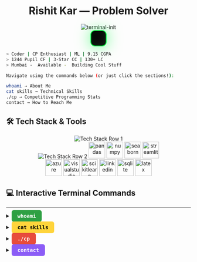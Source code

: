 <div align="center">

<h1>Rishit Kar — Problem Solver</h1>

<img src="https://readme-typing-svg.herokuapp.com?font=JetBrains+Mono&weight=700&size=28&duration=1000&pause=500&color=00FF41&center=true&vCenter=true&width=500&lines=initializing+terminal...;loading+portfolio...;rishit%24;whoami;ready+for+commands!" alt="terminal-init" />

<div style="background: linear-gradient(135deg, #000000 0%, #0a0a0a 50%, #111111 100%); padding: 20px; border-radius: 12px; border: 2px solid #00ff41; font-family: 'JetBrains Mono', monospace; box-shadow: 0 0 40px rgba(0,255,65,0.6), inset 0 0 20px rgba(0,255,65,0.1); position: relative; overflow: hidden; width: fit-content;">

  <div style="position: absolute; top: 0; left: -100%; width: 100%; height: 2px; background: linear-gradient(90deg, transparent, #00ff41, transparent); animation: scan 2s linear infinite;"></div>

  <!-- Any inner text can go here -->

</div>

</div>

```bash
> Coder | CP Enthusiast | ML | 9.15 CGPA
> 1244 Pupil CF | 3-Star CC | 130+ LC
> Mumbai -  Available -  Building Cool Stuff
```

```bash
Navigate using the commands below (or just click the sections!):

whoami → About Me
cat skills → Technical Skills
./cp → Competitive Programming Stats
contact → How to Reach Me
```

## 🛠️ Tech Stack & Tools

<div align="center">

<img src="https://skillicons.dev/icons?i=python,java,c,javascript,html,css,tensorflow,pytorch,fastapi,mysql" alt="Tech Stack Row 1" />

<br>

<img src="https://skillicons.dev/icons?i=mongodb,git,github,vscode,docker,vercel" alt="Tech Stack Row 2" />
<img src="https://cdn.jsdelivr.net/gh/devicons/devicon/icons/pandas/pandas-original.svg" width="45" height="45" alt="pandas" />
<img src="https://cdn.jsdelivr.net/gh/devicons/devicon/icons/numpy/numpy-original.svg" width="45" height="45" alt="numpy" />
<img src="https://seaborn.pydata.org/_images/logo-mark-lightbg.svg" width="45" height="45" alt="seaborn" />
<img src="https://cdn.jsdelivr.net/gh/devicons/devicon/icons/streamlit/streamlit-original.svg" width="45" height="45" alt="streamlit" />

<br>

<img src="https://cdn.jsdelivr.net/gh/devicons/devicon/icons/azure/azure-original.svg" width="45" height="45" alt="azure" />
<img src="https://cdn.jsdelivr.net/gh/devicons/devicon/icons/visualstudio/visualstudio-plain.svg" width="45" height="45" alt="visualstudio" />
<img src="https://cdn.jsdelivr.net/gh/devicons/devicon/icons/scikitlearn/scikitlearn-original.svg" width="45" height="45" alt="scikitlearn" />
<img src="https://cdn.jsdelivr.net/gh/devicons/devicon/icons/linkedin/linkedin-original.svg" width="45" height="45" alt="linkedin" />
<img src="https://cdn.jsdelivr.net/gh/devicons/devicon/icons/sqlite/sqlite-original.svg" width="45" height="45" alt="sqlite" />
<img src="https://cdn.jsdelivr.net/gh/devicons/devicon/icons/latex/latex-original.svg" width="45" height="45" alt="latex" />

</div>


## 💻 Interactive Terminal Commands


---

<a name="i"></a>
<details>
<summary><kbd style="background: #2ea043; color: white; padding: 8px 16px; border-radius: 6px; font-weight: bold;">whoami</kbd></summary>

<div style="background: linear-gradient(135deg, #001100, #002200); border: 2px solid #2ea043; border-radius: 10px; padding: 20px; margin: 15px 0;">

```python
# 👤 About Me - Developer Profile
class Developer:
    def __init__(self):
        self.name = "Rishit Kar"
        self.role = "🤖 ML Engineer & 🏆 CP Enthusiast"
        self.education = "DJ Sanghvi College"
        self.cgpa = 9.14
        self.location = "📍 Mumbai, India"
        self.status = "✅ Available for opportunities"
    
    def introduce(self):
        return f"Hi! I'm {self.name} 👋"

me = Developer()
print(me.introduce())
print("Building cool ML projects and solving coding problems!")
```

</div>
</details>

<a name="cat"></a>
<details>
<summary><kbd style="background: #ffd43b; color: black; padding: 8px 16px; border-radius: 6px; font-weight: bold;">cat skills</kbd></summary>

<div style="background: linear-gradient(135deg, #1a1a00, #2d2d00); border: 2px solid #ffd43b; border-radius: 10px; padding: 20px; margin: 15px 0;">

```java
// 💻 Technical Skills Dashboard
import java.util.*;

public class SkillMatrix {
    public static void main(String[] args) {
        // Programming Languages
        Map<String, String> programming = new HashMap<>();
        programming.put("Python", "████████████████████░ 95%");
        programming.put("Java", "████████████████░░░░░ 80%");
        programming.put("C", "██████████████░░░░░░░ 70%");
        
        // Technologies
        Map<String, String> technologies = new HashMap<>();
        technologies.put("ML Stack", "████████████████████░ 90%");
        technologies.put("Problem Solving", "████████████████████░ 90%");
               
        
    }
}
```

</div>
</details>

<a name="cp"></a>
<details>
<summary><kbd style="background: #e74c3c; color: white; padding: 8px 16px; border-radius: 6px; font-weight: bold;">./cp</kbd></summary>

<div style="background: linear-gradient(135deg, #220000, #330000); border: 2px solid #e74c3c; border-radius: 10px; padding: 20px; margin: 15px 0;">

```cpp
public class CompetitiveStats {
    public static void main(String[] args) {
        // 🏆 Competitive Programming Statistics
        String[] platforms = {"Codeforces", "CodeChef", "LeetCode"};
        int[] scores = {1244, 1606, 130};
        String[] titles = {"Pupil", "3-Star", "Problems Solved"};

        System.out.println("🏆 COMPETITIVE PROGRAMMING STATS:");
        System.out.println("=================================");

        for (int i = 0; i < platforms.length; i++) {
            System.out.println("🤖 " + platforms[i] + ": " + scores[i] + " (" + titles[i] + ")");
        }

        System.out.println("\n📊 Total Problems Solved: 300+");
        System.out.println("🎪 Achievement: CodeUncode Organizer");

        // Platform Links
        System.out.println("\n🔗 Profile Links:");
        System.out.println("CF: codeforces.com/profile/emailrishitkar");
        System.out.println("CC: codechef.com/users/rkstriker");
        System.out.println("LC: leetcode.com/u/Rkstriker");
    }
}
```

</div>
</details>

<a name="contact"></a>
<details>
<summary><kbd style="background: #8b5cf6; color: white; padding: 8px 16px; border-radius: 6px; font-weight: bold;">contact</kbd></summary>

<div style="background: linear-gradient(135deg, #1a0033, #2d0066); border: 2px solid #8b5cf6; border-radius: 10px; padding: 20px; margin: 15px 0;">

```json
{
  "contact_info": {
    "email": "emailrishitkar@gmail.com",
    "linkedin": "linkedin.com/in/rishit-kar-786495286/",
    "github": "github.com/Rklearns",
    "location": "Mumbai, India"
  },
  "availability": {
    "status": "🟢 Online & Available",
    "interested_in": [
      "🤝 ML collaborations",
      "🏆 CP discussions",
      "🚀 Cool projects",
      "💼 Opportunities"
    ],
    "response_time": "⚡ Usually within 24 hours"
  },
  "competitive_profiles": {
    "codeforces": "codeforces.com/profile/emailrishitkar",
    "codechef": "codechef.com/users/rkstriker",
    "leetcode": "leetcode.com/u/Rkstriker"
  }
}
```

</div>

<div align="center">

## 🐍 Snake Game
*Challenge yourself while browsing my profile!*

![Snake Game](https://github.com/Rklearns/Rklearns/blob/output/github-contribution-grid-snake-dark.svg)

**Current Status:** [ GAME LOADED ]  
**Your Mission:** Survive and thrive! 🚀

</div>

<div align="center">

## 📊 Enhanced GitHub Statistics & Analytics

<!-- Main Stats Grid -->
<table align="center">
<tr>
<td align="center">

<img src="https://github-readme-stats.vercel.app/api?username=Rklearns&show_icons=true&theme=tokyonight&hide_border=true&bg_color=1a1b27&title_color=70a5fd&text_color=ffffff&icon_color=70a5fd&border_radius=10" height="195" />

</td>
<td align="center">

<img src="https://github-readme-stats.vercel.app/api/top-langs/?username=Rklearns&layout=compact&theme=tokyonight&hide_border=true&bg_color=1a1b27&title_color=70a5fd&text_color=ffffff&border_radius=10&langs_count=8" height="195" />

</td>
</tr>
</table>

<!-- Streak & Activity Stats -->
<img src="https://github-readme-streak-stats.herokuapp.com?user=Rklearns&theme=tokyonight&hide_border=true&background=1a1b27&currStreakLabel=70a5fd&sideLabels=ffffff&currStreakNum=70a5fd&dates=ffffff&sideNums=70a5fd&fire=ff9500&ring=70a5fd&border_radius=10" height="170" />

<!-- Contribution Graph -->
<img src="https://github-readme-activity-graph.vercel.app/graph?username=Rklearns&theme=tokyo-night&hide_border=true&bg_color=1a1b27&color=70a5fd&line=70a5fd&point=ffffff&area=true&area_color=70a5fd&border_radius=10" width="95%" height="320" />

<!-- Advanced Stats Row -->
<table align="center" style="margin-top: 20px;">
<tr>
<td align="center">

<img src="https://github-readme-stats.vercel.app/api/wakatime?username=Rklearns&theme=tokyonight&hide_border=true&bg_color=1a1b27&title_color=70a5fd&text_color=ffffff&border_radius=10&layout=compact" height="180" />

</td>
<td align="center">

<img src="https://github-readme-stats.vercel.app/api?username=Rklearns&show_icons=true&theme=tokyonight&hide_border=true&bg_color=1a1b27&title_color=70a5fd&text_color=ffffff&icon_color=70a5fd&border_radius=10&count_private=true&include_all_commits=true&custom_title=Complete GitHub Stats" height="180" />

</td>
</tr>
</table>

<!-- Repository Showcase -->
<table align="center" style="margin-top: 20px;">
<tr>
<td align="center">

<img src="https://github-readme-stats.vercel.app/api/pin/?username=Rklearns&repo=your-best-repo&theme=tokyonight&hide_border=true&bg_color=1a1b27&title_color=70a5fd&text_color=ffffff&icon_color=70a5fd&border_radius=10" height="120" />

</td>
<td align="center">

<img src="https://github-readme-stats.vercel.app/api/pin/?username=Rklearns&repo=another-great-repo&theme=tokyonight&hide_border=true&bg_color=1a1b27&title_color=70a5fd&text_color=ffffff&icon_color=70a5fd&border_radius=10" height="120" />

</td>
</tr>
</table>

<!-- Trophies Collection -->
### 🏆 Achievement Showcase
<img src="https://github-profile-trophy.vercel.app/?username=Rklearns&theme=tokyonight&no-frame=true&no-bg=false&margin-w=4&row=3&column=6&title_color=70a5fd&text_color=ffffff&icon_color=70a5fd&bg_color=1a1b27" />

<!-- Detailed Metrics -->
<table align="center" style="margin-top: 25px;">
<tr>
<td align="center">

**📈 Contribution Metrics**
<img src="https://github-readme-stats.vercel.app/api?username=Rklearns&show_icons=true&theme=tokyonight&hide_border=true&bg_color=1a1b27&title_color=70a5fd&text_color=ffffff&icon_color=70a5fd&border_radius=10&hide=prs,issues&show=reviews,discussions_started,discussions_answered" height="150" />

</td>
<td align="center">

**🔥 Coding Activity**
<img src="https://github-readme-stats.vercel.app/api/wakatime?username=Rklearns&theme=tokyonight&hide_border=true&bg_color=1a1b27&title_color=70a5fd&text_color=ffffff&border_radius=10&show_icons=true&custom_title=Weekly Coding Time" height="150" />

</td>
</tr>
</table>

<!-- Profile Analytics -->
<div style="margin-top: 25px;">

**📊 Profile Analytics**

<img src="https://github-profile-summary-cards.vercel.app/api/cards/profile-details?username=Rklearns&theme=tokyonight" width="95%" />

<table align="center" style="margin-top: 15px;">
<tr>
<td>

<img src="https://github-profile-summary-cards.vercel.app/api/cards/repos-per-language?username=Rklearns&theme=tokyonight" height="180" />

</td>
<td>

<img src="https://github-profile-summary-cards.vercel.app/api/cards/most-commit-language?username=Rklearns&theme=tokyonight" height="180" />

</td>
<td>

<img src="https://github-profile-summary-cards.vercel.app/api/cards/stats?username=Rklearns&theme=tokyonight" height="180" />

</td>
<td>

<img src="https://github-profile-summary-cards.vercel.app/api/cards/productive-time?username=Rklearns&theme=tokyonight&utc_offset=5.5" height="180" />

</td>
</tr>
</table>

</div>

<!-- Visitor Counter & Social Proof -->
<div style="margin-top: 30px;">

<img src="https://komarev.com/ghpvc/?username=Rklearns&color=70a5fd&style=for-the-badge&label=Profile+Views" />
<img src="https://img.shields.io/github/followers/Rklearns?color=70a5fd&style=for-the-badge&label=Followers" />
<img src="https://img.shields.io/github/stars/Rklearns?color=70a5fd&style=for-the-badge&label=Total+Stars" />

</div>

</div>


